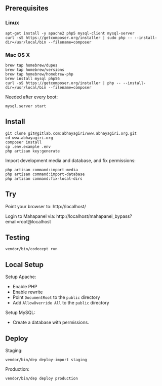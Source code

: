 ## Prerequisites

### Linux

```
apt-get install -y apache2 php5 mysql-client mysql-server
curl -sS https://getcomposer.org/installer | sudo php -- --install-dir=/usr/local/bin --filename=composer
```

### Mac OS X

```
brew tap homebrew/dupes
brew tap homebrew/versions
brew tap homebrew/homebrew-php
brew install mysql php56
curl -sS https://getcomposer.org/installer | php -- --install-dir=/usr/local/bin --filename=composer
```

Needed after every boot:

```
mysql.server start
```

## Install

```
git clone git@gitlab.com:abhayagiri/www.abhayagiri.org.git
cd www.abhayagiri.org
composer install
cp .env.example .env
php artisan key:generate
```

Import development media and database, and fix permissions:

```
php artisan command:import-media
php artisan command:import-database
php artisan command:fix-local-dirs
```

## Try

Point your browser to: http://localhost/

Login to Mahapanel via: http://localhost/mahapanel_bypass?email=root@localhost

## Testing

```
vendor/bin/codecept run
```

## Local Setup

Setup Apache:

- Enable PHP
- Enable rewrite
- Point `DocumentRoot` to the `public` directory
- Add `AllowOverride All` to the `public` directory

Setup MySQL:

- Create a database with permissions.

## Deploy

Staging:

```
vendor/bin/dep deploy-import staging
```

Production:

```
vendor/bin/dep deploy production
```
